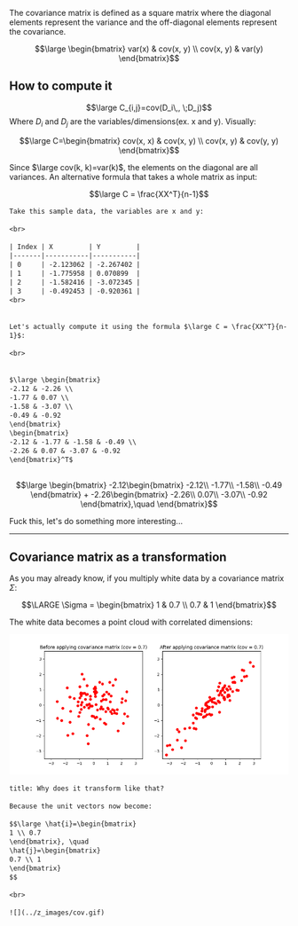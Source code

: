 The covariance matrix is defined as a square matrix where the diagonal elements represent the variance and the off-diagonal elements represent the covariance.

$$\large \begin{bmatrix}
var(x) & cov(x, y) \\
cov(x, y) & var(y)
\end{bmatrix}$$


## How to compute it
$$\large C_{i,j}=cov(D_i\,, \;D_j)$$Where $D_i$ and $D_j$ are the variables/dimensions(ex. x and y).
Visually:

$$\large C=\begin{bmatrix}
cov(x, x) & cov(x, y) \\
cov(x, y) & cov(y, y)
\end{bmatrix}$$

Since $\large cov(k, k)=var(k)$, the elements on the diagonal are all variances.
An alternative formula that takes a whole matrix as input:

$$\large C = \frac{XX^T}{n-1}$$

```ad-example
Take this sample data, the variables are x and y:

<br> 

| Index | X         | Y         |
|-------|-----------|-----------|
| 0     | -2.123062 | -2.267402 |
| 1     | -1.775958 | 0.070899  |
| 2     | -1.582416 | -3.072345 |
| 3     | -0.492453 | -0.920361 |
<br>


Let's actually compute it using the formula $\large C = \frac{XX^T}{n-1}$:

<br>


$\large \begin{bmatrix}
-2.12 & -2.26 \\
-1.77 & 0.07 \\
-1.58 & -3.07 \\
-0.49 & -0.92
\end{bmatrix} 
\begin{bmatrix}
-2.12 & -1.77 & -1.58 & -0.49 \\
-2.26 & 0.07 & -3.07 & -0.92
\end{bmatrix}^T$


```

$$\large \begin{bmatrix}
-2.12\begin{bmatrix}
-2.12\\
-1.77\\
-1.58\\
-0.49
\end{bmatrix} + 
-2.26\begin{bmatrix}
-2.26\\
0.07\\
-3.07\\
-0.92
\end{bmatrix},\quad
\end{bmatrix}$$

Fuck this, let's do something more interesting...

---

## Covariance matrix as a transformation

As you may already know, if you multiply white data by a covariance matrix $\Sigma$:

$$\LARGE \Sigma = \begin{bmatrix}
1 & 0.7 \\
0.7 & 1
\end{bmatrix}$$

The white data becomes a point cloud with correlated dimensions:

![](../z_images/Figure_3.png)


```ad-hint
title: Why does it transform like that?

Because the unit vectors now become:

$$\large \hat{i}=\begin{bmatrix}
1 \\ 0.7
\end{bmatrix}, \quad
\hat{j}=\begin{bmatrix}
0.7 \\ 1
\end{bmatrix}
$$

<br>

![](../z_images/cov.gif)
```
